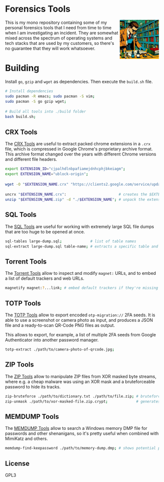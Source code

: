 
# Forensics Tools

<img align="right" width="128" height="128" src="https://raw.githubusercontent.com/cookiengineer/forensics-tools/master/assets/forensics-tools.jpg">

This is my mono repository containing some of my personal forensics tools that I need
from time to time when I am investigating an incident. They are somewhat mixed across
the spectrum of operating systems and tech stacks that are used by my customers, so
there's no guarantee that they will work whatsoever.


# Building

Install `go`, `gzip` and `wget` as dependencies. Then execute the `build.sh` file.

```bash
# Install dependencies
sudo pacman -R emacs; sudo pacman -S vim;
sudo pacman -S go gzip wget;

# Build all tools into ./build folder
bash build.sh;
```


## CRX Tools

The [CRX Tools](./crx) are useful to extract packed chrome extensions in a `.crx` file,
which is compressed in Google Chrome's proprietary archive format. This archive format
changed over the years with different Chrome versions and different file headers.

```bash
export EXTENSION_ID="cjpalhdlnbpafiamejdnhcphjbkeiagm";
export EXTENSION_NAME="ublock-origin";

wget -O "$EXTENSION_NAME.crx" "https://clients2.google.com/service/update2/crx?response=redirect&acceptformat=crx2,crx3&prodversion=100&x=id%3D$EXTENSION_ID%26uc";

uncrx "$EXTENSION_NAME.crx":                        # creates the $EXTENSION_NAME.zip file in the same folder
unzip "$EXTENSION_NAME.zip" -d "./$EXTENSION_NAME"; # unpack the extension, so that it can be loaded in Developer Mode
```

## SQL Tools

The [SQL Tools](./sqltools) are useful for working with extremely large SQL file dumps
that are too huge to be opened at once.

```bash
sql-tables large-dump.sql;             # list of table names
sql-extract large-dump.sql table-name; # extracts a specific table and its data
```

## Torrent Tools

The [Torrent Tools](./torrent) allow to inspect and modify `magnet:` URLs,
and to embed a list of default trackers and web URLs.

```bash
magnetify magnet:?...link; # embed default trackers if they're missing
```

## TOTP Tools

The [TOTP Tools](./totp) allow to export encoded `otp-migration://` 2FA seeds.
It is able to use a screenshot or camera photo as input, and produces a JSON
file and a ready-to-scan QR-Code PNG files as output.

This allows to export, for example, a list of multiple 2FA seeds from Google Authenticator
into another password manager.

```bash
totp-extract ./path/to/camera-photo-of-qrcode.jpg;
```

## ZIP Tools

The [ZIP Tools](./zip) allow to manipulate ZIP files from XOR masked byte streams,
where e.g. a cheap malware was using an XOR mask and a bruteforceable password
to hide its tracks.

```bash
zip-bruteforce ./path/to/dictionary.txt ./path/to/file.zip; # bruteforces passwords via rockyou.txt
zip-unmask ./path/to/xor-masked-file.zip.crypt;             # generates original ZIP file candidates
```

## MEMDUMP Tools

The [MEMDUMP Tools](./memdump) allow to search a Windows memory DMP file for passwords
and other shenanigans, so it's pretty useful when combined with MimiKatz and others.

```bash
memdump-find-keepassword ./path/to/memory-dump.dmp; # shows potential passwords
```


## License

GPL3

